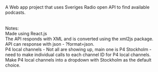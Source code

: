 A Web app project that uses Sveriges Radio open API to find available podcasts.
<br />
<br />
<br />
Notes:<br />
Made using React.js <br />
The API responds with XML and is converted using the xml2js package.<br />
API can response with json - ?format=json. <br />
P4 local channels - Not all are showing up, main one is P4 Stockholm - need to make individual calls to each channel ID for P4 local channels.<br />
Make P4 local channels into a dropdown with Stockholm as the default choice.
